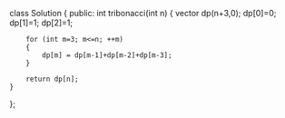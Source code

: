 class Solution {
public:
    int tribonacci(int n) {
        vector<int> dp(n+3,0);
        dp[0]=0;
        dp[1]=1;
        dp[2]=1;
        
        for (int m=3; m<=n; ++m)
        {
            dp[m] = dp[m-1]+dp[m-2]+dp[m-3];
        }

        return dp[n];
    }
};